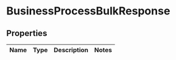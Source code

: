 
# BusinessProcessBulkResponse

## Properties
Name | Type | Description | Notes
------------ | ------------- | ------------- | -------------



